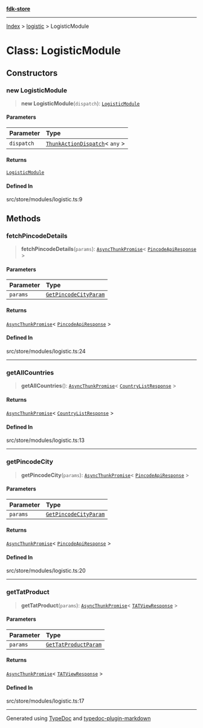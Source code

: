 [**fdk-store**](../../README.md)
***

[Index](../../API.md) > [logistic](../README.md) > LogisticModule

# Class: LogisticModule

## Constructors

### new LogisticModule

> **new LogisticModule**(`dispatch`): [`LogisticModule`](class.LogisticModule.md)

#### Parameters

| Parameter | Type |
| :------ | :------ |
| `dispatch` | [`ThunkActionDispatch`](../../theme/internal_/type-aliases/type-alias.ThunkActionDispatch.md)\< `any` \> |

#### Returns

[`LogisticModule`](class.LogisticModule.md)

#### Defined In

src/store/modules/logistic.ts:9

## Methods

### fetchPincodeDetails

> **fetchPincodeDetails**(`params`): [`AsyncThunkPromise`](../../theme/internal_/type-aliases/type-alias.AsyncThunkPromise.md)\< [`PincodeApiResponse`](../internal_/type-aliases/type-alias.PincodeApiResponse.md) \>

#### Parameters

| Parameter | Type |
| :------ | :------ |
| `params` | [`GetPincodeCityParam`](../internal_/type-aliases/type-alias.GetPincodeCityParam.md) |

#### Returns

[`AsyncThunkPromise`](../../theme/internal_/type-aliases/type-alias.AsyncThunkPromise.md)\< [`PincodeApiResponse`](../internal_/type-aliases/type-alias.PincodeApiResponse.md) \>

#### Defined In

src/store/modules/logistic.ts:24

***

### getAllCountries

> **getAllCountries**(): [`AsyncThunkPromise`](../../theme/internal_/type-aliases/type-alias.AsyncThunkPromise.md)\< [`CountryListResponse`](../internal_/type-aliases/type-alias.CountryListResponse.md) \>

#### Returns

[`AsyncThunkPromise`](../../theme/internal_/type-aliases/type-alias.AsyncThunkPromise.md)\< [`CountryListResponse`](../internal_/type-aliases/type-alias.CountryListResponse.md) \>

#### Defined In

src/store/modules/logistic.ts:13

***

### getPincodeCity

> **getPincodeCity**(`params`): [`AsyncThunkPromise`](../../theme/internal_/type-aliases/type-alias.AsyncThunkPromise.md)\< [`PincodeApiResponse`](../internal_/type-aliases/type-alias.PincodeApiResponse.md) \>

#### Parameters

| Parameter | Type |
| :------ | :------ |
| `params` | [`GetPincodeCityParam`](../internal_/type-aliases/type-alias.GetPincodeCityParam.md) |

#### Returns

[`AsyncThunkPromise`](../../theme/internal_/type-aliases/type-alias.AsyncThunkPromise.md)\< [`PincodeApiResponse`](../internal_/type-aliases/type-alias.PincodeApiResponse.md) \>

#### Defined In

src/store/modules/logistic.ts:20

***

### getTatProduct

> **getTatProduct**(`params`): [`AsyncThunkPromise`](../../theme/internal_/type-aliases/type-alias.AsyncThunkPromise.md)\< [`TATViewResponse`](../internal_/type-aliases/type-alias.TATViewResponse.md) \>

#### Parameters

| Parameter | Type |
| :------ | :------ |
| `params` | [`GetTatProductParam`](../internal_/type-aliases/type-alias.GetTatProductParam.md) |

#### Returns

[`AsyncThunkPromise`](../../theme/internal_/type-aliases/type-alias.AsyncThunkPromise.md)\< [`TATViewResponse`](../internal_/type-aliases/type-alias.TATViewResponse.md) \>

#### Defined In

src/store/modules/logistic.ts:17

***
Generated using [TypeDoc](https://typedoc.org/) and [typedoc-plugin-markdown](https://www.npmjs.com/package/typedoc-plugin-markdown)
